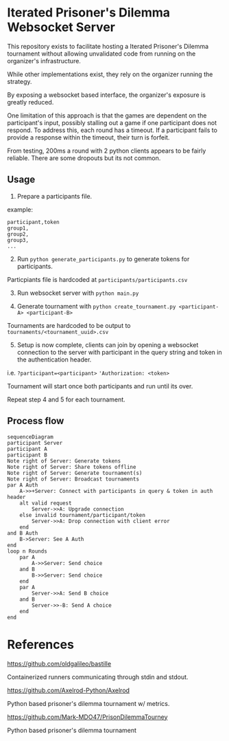 # Iterated Prisoner's Dilemma Websocket Server

This repository exists to facilitate hosting a Iterated Prisoner's Dilemma tournament without allowing unvalidated code from running on the organizer's infrastructure.

While other implementations exist, they rely on the organizer running the strategy.

By exposing a websocket based interface, the organizer's exposure is greatly reduced.

One limitation of this approach is that the games are dependent on the participant's input, possibly stalling out a game if one participant does not respond.
To address this, each round has a timeout.
If a participant fails to provide a response within the timeout, their turn is forfeit.

From testing, 200ms a round with 2 python clients appears to be fairly reliable. 
There are some dropouts but its not common.

## Usage

1. Prepare a participants file.

example: 
```
participant,token
group1,
group2,
group3,
...
```

2. Run `python generate_participants.py` to generate tokens for participants.

Particpiants file is hardcoded at `participants/participants.csv`

3. Run websocket server with `python main.py`

4. Generate tournament with `python create_tournament.py <participant-A> <participant-B>`

Tournaments are hardcoded to be output to `tournaments/<tournament_uuid>.csv`

5. Setup is now complete, clients can join by opening a websocket connection to the server with participant in the query string and token in the authentication header.

i.e. 
`?participant=<participant>`
`'Authorization: <token>`

Tournament will start once both participants and run until its over. 

Repeat step 4 and 5 for each tournament.

## Process flow

```mermaid
sequenceDiagram
participant Server
participant A
participant B
Note right of Server: Generate tokens
Note right of Server: Share tokens offline
Note right of Server: Generate tournament(s)
Note right of Server: Broadcast tournaments
par A Auth
    A->>+Server: Connect with participants in query & token in auth header
    alt valid request
        Server->>A: Upgrade connection
    else invalid tournament/participant/token
        Server->>A: Drop connection with client error
    end
and B Auth
    B->Server: See A Auth
end
loop n Rounds
    par A
        A->>Server: Send choice
    and B
        B->>Server: Send choice
    end
    par A
        Server->>A: Send B choice
    and B
        Server->>-B: Send A choice
    end
end
```


# References

https://github.com/oldgalileo/bastille

Containerized runners communicating through stdin and stdout. 

https://github.com/Axelrod-Python/Axelrod

Python based prisoner's dilemma tournament w/ metrics.

https://github.com/Mark-MDO47/PrisonDilemmaTourney

Python based prisoner's dilemma tournament
